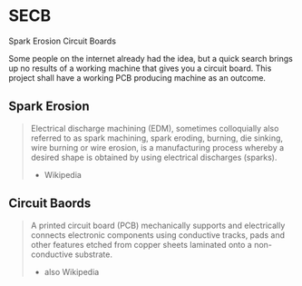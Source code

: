 # SECB
Spark Erosion Circuit Boards

Some people on the internet already had the idea, but a quick search brings up no results of a working machine that gives you a circuit board. This project shall have a working PCB producing machine as an outcome.

## Spark Erosion
> Electrical discharge machining (EDM), sometimes colloquially also referred to as spark machining, spark eroding, burning, die sinking, wire burning or wire erosion, is a manufacturing process whereby a desired shape is obtained by using electrical discharges (sparks).
> - Wikipedia

## Circuit Baords
> A printed circuit board (PCB) mechanically supports and electrically connects electronic components using conductive tracks, pads and other features etched from copper sheets laminated onto a non-conductive substrate.
> - also Wikipedia
